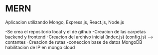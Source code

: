 # MERN
Aplicacion utilizando Mongo, Express.js, React.js, Node.js

-Se crea el repositorio local y el de github
-Creacion de las carpetas backend y frontend 
-Creacion del archivo inicial (index.js) (config.js) --> contantes
-Creacion de rutas
-coneccion base de datos MongoDB habilitacion de IP en mongo cloud
